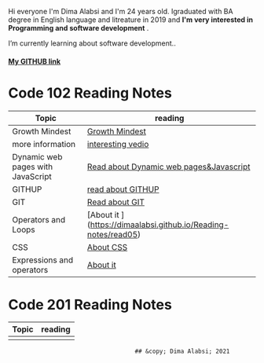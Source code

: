 Hi everyone I'm Dima Alabsi and I'm 24 years old. Igraduated with BA degree in English language and litreature in 2019 and **I'm very interested in Programming and software development** .

  I’m currently learning about software development..
 #### [My GITHUB link](https://github.com/DimaAlabsi)

 # Code 102 Reading Notes
| Topic    | reading |
| ----------- | ----------- |
| Growth Mindest   | [Growth Mindest](https://dimaalabsi.github.io/Reading-notes/growth%20mindest)       |
|more information  | [interesting vedio](https://www.youtube.com/watch?v=M1CHPnZfFmU)       |
|   Dynamic web pages with JavaScript      | [ Read about Dynamic web pages&Javascript](https://dimaalabsi.github.io/Reading-notes/read44  )
|GITHUP| [read about GITHUP](https://dimaalabsi.github.io/Reading-notes/read01) |
|GIT|[Read about GIT](https://dimaalabsi.github.io/Reading-notes/read02)|
  |Operators and Loops|[About it ] (https://dimaalabsi.github.io/Reading-notes/read05)|
 |CSS |[About CSS ](https://dimaalabsi.github.io/Reading-notes/read6)|
 |Expressions and operators|[About it](https://dimaalabsi.github.io/Reading-notes/read7)|
  

   # Code 201 Reading Notes
   | Topic    | reading |
| ----------- | ----------- |
|||


                                       
                                        
                                        
                                        ## &copy; Dima Alabsi; 2021 


 

